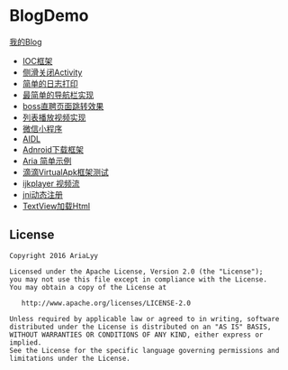 # BlogDemo
[我的Blog](http://www.laoyuyu.me/)
* [IOC框架](https://github.com/AriaLyy/MVVM)
* [侧滑关闭Activity](https://github.com/AriaLyy/BlogDemo/tree/master/SlidingActivityDemo)
* [简单的日志打印](https://github.com/AriaLyy/BlogDemo/tree/master/MyLoggerDemo)
* [最简单的导航栏实现](https://github.com/AriaLyy/BlogDemo/tree/master/NavigationBarDemo)
* [boss直聘页面跳转效果](https://github.com/AriaLyy/BlogDemo/tree/master/BossTransfer)
* [列表播放视频实现](https://github.com/AriaLyy/BlogDemo/tree/master/ListPlayerPrj)
* [微信小程序](https://github.com/AriaLyy/BlogDemo/tree/master/wx_mini_app)
* [AIDL](https://github.com/AriaLyy/BlogDemo/tree/master/AIDLDemo)
* [Adnroid下载框架](https://github.com/AriaLyy/Aria)
* [Aria 简单示例](https://github.com/AriaLyy/BlogDemo/tree/master/Aria/SimpleDemo)
* [滴滴VirtualApk框架测试](https://github.com/AriaLyy/BlogDemo/tree/master/VirtualApkTest)
* [ijkplayer 视频流](https://github.com/AriaLyy/BlogDemo/tree/master/FlowVideoTest)
* [jni动态注册](https://github.com/AriaLyy/BlogDemo/tree/master/ndk_study)
* [TextView加载Html](https://github.com/AriaLyy/BlogDemo/tree/master/HtmlTest)

License
-------

    Copyright 2016 AriaLyy

    Licensed under the Apache License, Version 2.0 (the "License");
    you may not use this file except in compliance with the License.
    You may obtain a copy of the License at

       http://www.apache.org/licenses/LICENSE-2.0

    Unless required by applicable law or agreed to in writing, software
    distributed under the License is distributed on an "AS IS" BASIS,
    WITHOUT WARRANTIES OR CONDITIONS OF ANY KIND, either express or implied.
    See the License for the specific language governing permissions and
    limitations under the License.
